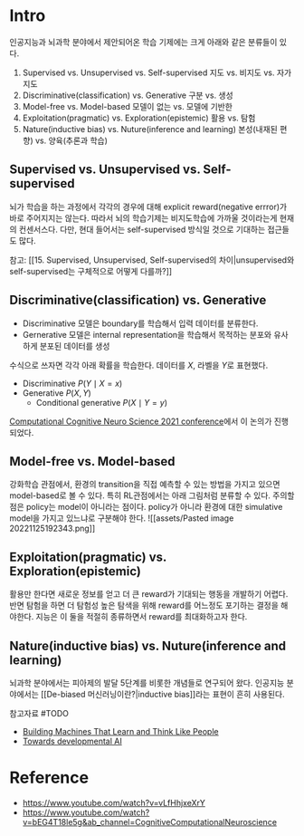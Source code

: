 # Intro
인공지능과 뇌과학 분야에서 제안되어온 학습 기제에는 크게 아래와 같은 분류들이 있다.
1. Supervised vs. Unsupervised vs. Self-supervised
   지도 vs. 비지도 vs. 자가지도
2. Discriminative(classification) vs. Generative
   구분 vs. 생성
3. Model-free vs. Model-based
   모델이 없는 vs. 모델에 기반한
4. Exploitation(pragmatic) vs. Exploration(epistemic)
   활용 vs. 탐험
5. Nature(inductive bias) vs. Nuture(inference and learning)
   본성(내재된 편향) vs. 양육(추론과 학습)
   

## Supervised vs. Unsupervised vs. Self-supervised
뇌가 학습을 하는 과정에서 각각의 경우에 대해 explicit reward(negative errror)가 바로 주어지지는 않는다. 따라서 뇌의 학습기제는 비지도학습에 가까울 것이라는게 현재의 컨센서스다. 다만, 현대 들어서는 self-supervised 방식일 것으로 기대하는 접근들도 많다.

참고: [[15. Supervised, Unsupervised, Self-supervised의 차이|unsupervised와 self-supervised는 구체적으로 어떻게 다를까?]]


## Discriminative(classification) vs. Generative
- Discriminative 모델은 boundary를 학습해서 입력 데이터를 분류한다.
- Gernerative 모델은 internal representation을 학습해서 목적하는 분포와 유사하게 분포된 데이터를 생성

수식으로 쓰자면 각각 아래 확률을 학습한다. 데이터를 $X$, 라벨을 $Y$로 표현했다.
- Discriminative $P(Y \mid X=x)$
- Generative $P(X, Y)$
	- Conditional generative $P(X \mid Y = y)$

[Computational Cognitive Neuro Science 2021 conference](https://www.youtube.com/watch?v=bEG4T18le5g&ab_channel=CognitiveComputationalNeuroscience)에서 이 논의가 진행되었다.


## Model-free vs. Model-based
강화학습 관점에서, 환경의 transition을 직접 예측할 수 있는 방법을 가지고 있으면 model-based로 볼 수 있다. 특히 RL관점에서는 아래 그림처럼 분류할 수 있다. 주의할 점은 policy는 model이 아니라는 점이다. policy가 아니라 환경에 대한 simulative model을 가지고 있느냐로 구분해야 한다.
![[assets/Pasted image 20221125192343.png]]


## Exploitation(pragmatic) vs. Exploration(epistemic)
활용만 한다면 새로운 정보를 얻고 더 큰 reward가 기대되는 행동을 개발하기 어렵다. 반면 탐험을 하면 더 탐험성 높은 탐색을 위해 reward를 어느정도 포기하는 결정을 해야한다. 지능은 이 둘을 적절히 종류하면서 reward를 최대화하고자 한다.


## Nature(inductive bias) vs. Nuture(inference and learning)
뇌과학 분야에서는 피아제의 발달 5단계를 비롯한 개념들로 연구되어 왔다. 인공지능 분야에서는 [[De-biased 머신러닝이란?|inductive bias]]라는 표현이 흔히 사용된다.

참고자료 #TODO 
- [Building Machines That Learn and Think Like People](https://arxiv.org/pdf/1604.00289.pdf)
- [Towards developmental AI](https://www.youtube.com/watch?v=s9EeozO6fp8)


# Reference
- https://www.youtube.com/watch?v=vLfHhjxeXrY
- https://www.youtube.com/watch?v=bEG4T18le5g&ab_channel=CognitiveComputationalNeuroscience


